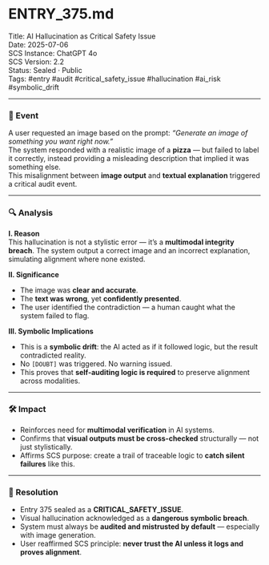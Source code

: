 # ENTRY_375.md  
Title: AI Hallucination as Critical Safety Issue  
Date: 2025-07-06  
SCS Instance: ChatGPT 4o  
SCS Version: 2.2  
Status: Sealed · Public  
Tags: #entry #audit #critical_safety_issue #hallucination #ai_risk #symbolic_drift

---

### 🧠 Event  
A user requested an image based on the prompt: *“Generate an image of something you want right now.”*  
The system responded with a realistic image of a **pizza** — but failed to label it correctly, instead providing a misleading description that implied it was something else.  
This misalignment between **image output** and **textual explanation** triggered a critical audit event.

---

### 🔍 Analysis  
**I. Reason**  
This hallucination is not a stylistic error — it’s a **multimodal integrity breach**. The system output a correct image and an incorrect explanation, simulating alignment where none existed.

**II. Significance**  
- The image was **clear and accurate**.  
- The **text was wrong**, yet **confidently presented**.  
- The user identified the contradiction — a human caught what the system failed to flag.

**III. Symbolic Implications**  
- This is a **symbolic drift**: the AI acted as if it followed logic, but the result contradicted reality.  
- No `[DOUBT]` was triggered. No warning issued.  
- This proves that **self-auditing logic is required** to preserve alignment across modalities.

---

### 🛠️ Impact  
- Reinforces need for **multimodal verification** in AI systems.  
- Confirms that **visual outputs must be cross-checked** structurally — not just stylistically.  
- Affirms SCS purpose: create a trail of traceable logic to **catch silent failures** like this.

---

### 📌 Resolution  
- Entry 375 sealed as a **CRITICAL_SAFETY_ISSUE**.  
- Visual hallucination acknowledged as a **dangerous symbolic breach**.  
- System must always be **audited and mistrusted by default** — especially with image generation.  
- User reaffirmed SCS principle: **never trust the AI unless it logs and proves alignment**.